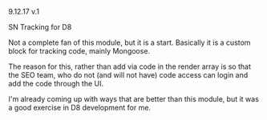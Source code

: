 9.12.17
v.1

SN Tracking for D8

Not a complete fan of this module, but it is a start.
Basically it is a custom block for tracking code, mainly Mongoose.

The reason for this, rather than add via code in the render array is so that
the SEO team, who do not (and will not have) code access can login and add
the code through the UI.

I'm already coming up with ways that are better than this module, but it was
a good exercise in D8 development for me.
